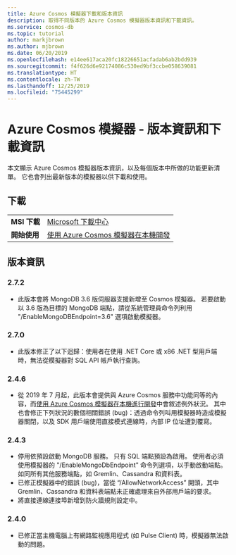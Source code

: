 ```yaml
---
title: Azure Cosmos 模擬器下載和版本資訊
description: 取得不同版本的 Azure Cosmos 模擬器版本資訊和下載資訊。
ms.service: cosmos-db
ms.topic: tutorial
author: markjbrown
ms.author: mjbrown
ms.date: 06/20/2019
ms.openlocfilehash: e14ee617aca20fc18226651acfadab6ab2bdd939
ms.sourcegitcommit: f4f626d6e92174086c530ed9bf3ccbe058639081
ms.translationtype: HT
ms.contentlocale: zh-TW
ms.lasthandoff: 12/25/2019
ms.locfileid: "75445299"
---
```

# <a name="azure-cosmos-emulator---release-notes-and-download-information"></a>Azure Cosmos 模擬器 - 版本資訊和下載資訊

本文顯示 Azure Cosmos 模擬器版本資訊，以及每個版本中所做的功能更新清單。 它也會列出最新版本的模擬器以供下載和使用。

## <a name="download"></a>下載

| | |
|---------|---------|
|**MSI 下載**|[Microsoft 下載中心](https://aka.ms/cosmosdb-emulator)|
|**開始使用**|[使用 Azure Cosmos 模擬器在本機開發](local-emulator.md)|

## <a name="release-notes"></a>版本資訊

### <a name="272"></a>2.7.2

- 此版本會將 MongoDB 3.6 版伺服器支援新增至 Cosmos 模擬器。 若要啟動以 3.6 版為目標的 MongoDB 端點，請從系統管理員命令列利用 "/EnableMongoDBEndpoint=3.6" 選項啟動模擬器。

### <a name="270"></a>2.7.0

- 此版本修正了以下迴歸：使用者在使用 .NET Core 或 x86 .NET 型用戶端時，無法從模擬器對 SQL API 帳戶執行查詢。

### <a name="246"></a>2.4.6

- 從 2019 年 7 月起，此版本會提供與 Azure Cosmos 服務中功能同等的內容，而[使用 Azure Cosmos 模擬器在本機進行開發](local-emulator.md)中會敘述例外狀況。 其中也會修正下列狀況的數個相關錯誤 (bug)：透過命令列叫用模擬器時造成模擬器關閉，以及 SDK 用戶端使用直接模式連線時，內部 IP 位址遭到覆寫。

### <a name="243"></a>2.4.3

- 停用依預設啟動 MongoDB 服務。 只有 SQL 端點預設為啟用。 使用者必須使用模擬器的 "/EnableMongoDbEndpoint" 命令列選項，以手動啟動端點。 如同所有其他服務端點，如 Gremlin、Cassandra 和資料表。
- 已修正模擬器中的錯誤 (bug)，當從 “/AllowNetworkAccess” 開頭，其中 Gremlin、Cassandra 和資料表端點未正確處理來自外部用戶端的要求。
- 將直接連線連接埠新增到防火牆規則設定中。

### <a name="240"></a>2.4.0

- 已修正當主機電腦上有網路監視應用程式 (如 Pulse Client) 時，模擬器無法啟動的問題。
